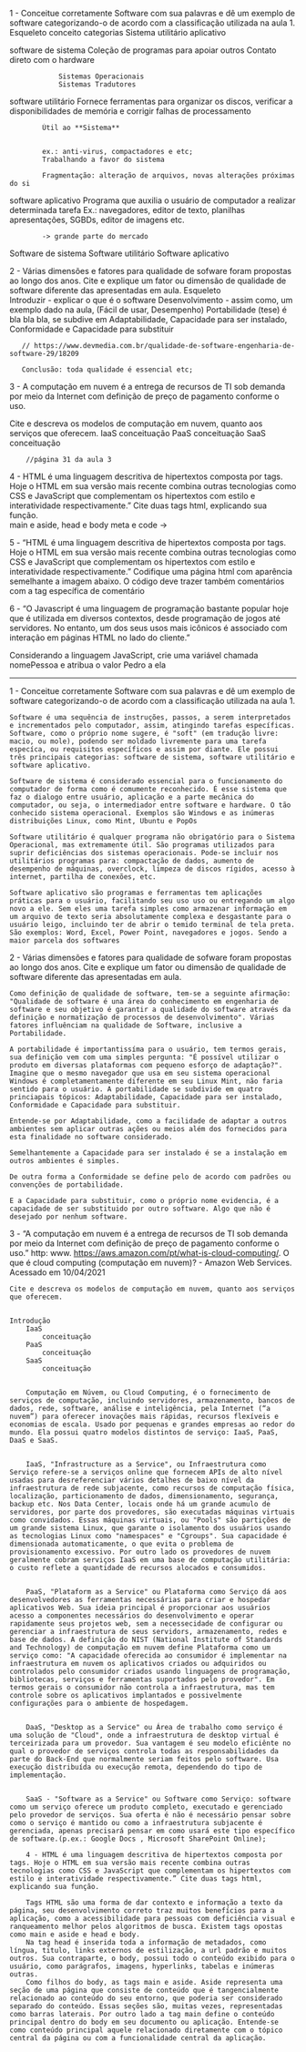 1 - Conceitue corretamente Software com sua palavras e dê um exemplo de software categorizando-o de acordo com a classificação utilizada na aula 1.
Esqueleto
    conceito
        categorias
            Sistema
            utilitário
            aplicativo


software de sistema
    Coleção de programas para apoiar outros
                Contato direto com o hardware

                Sistemas Operacionais
                Sistemas Tradutores
software utilitário 
    Fornece ferramentas para organizar os discos, verificar a disponibilidades de memória e corrigir falhas de processamento

			Útil ao **Sistema**


			ex.: anti-virus, compactadores e etc;
			Trabalhando a favor do sistema
			
			Fragmentação: alteração de arquivos, novas alterações próximas do si

software aplicativo
    Programa que auxilia o usuário de computador a realizar determinada tarefa
            Ex.: navegadores, editor de texto, planilhas apresentações, SGBDs, editor de imagens etc.

            -> grande parte do mercado

Software de sistema
Software utilitário 
Software aplicativo


2 - Várias dimensões e fatores para qualidade de sofware foram propostas ao longo dos anos. Cite e explique um fator ou dimensão de qualidade de software diferente das apresentadas em aula.
Esqueleto   
    Introduzir - explicar o que é o software 
    Desenvolvimento - assim como, um exemplo dado na aula, (Fácil de usar, Desempenho)
       Portabilidade (tese) é bla bla bla, se subdive em Adaptabilidade, Capacidade para ser instalado, Conformidade e Capacidade para substituir
       
       // https://www.devmedia.com.br/qualidade-de-software-engenharia-de-software-29/18209

       Conclusão: toda qualidade é essencial etc;

3 - A computação em nuvem é a entrega de recursos de TI sob demanda por meio da Internet com definição de preço de pagamento conforme o uso.

Cite e descreva os modelos de computação em nuvem, quanto aos serviços que
oferecem.
        IaaS
            conceituação
        PaaS
            conceituação
        SaaS
            conceituação

        //página 31 da aula 3   


4 - HTML é uma linguagem descritiva de hipertextos composta por tags. Hoje o HTML em sua versão mais recente combina outras tecnologias como CSS e JavaScript que complementam os hipertextos com estilo e interatividade respectivamente.” Cite duas tags html, explicando sua função.       
    main e aside, 
    head e body
    meta e code ->

5 - “HTML é uma linguagem descritiva de hipertextos composta por tags. Hoje o HTML
em sua versão mais recente combina outras tecnologias como CSS e JavaScript que
complementam os hipertextos com estilo e interatividade respectivamente.”
Codifique uma página html com aparência semelhante a imagem abaixo. O código
deve trazer também comentários com a tag específica de comentário    



6 - “O Javascript é uma linguagem de programação bastante popular hoje que é utilizada
em diversos contextos, desde programação de jogos até servidores. No entanto, um dos
seus usos mais icônicos é associado com interação em páginas HTML no lado do cliente.”

Considerando a linguagem JavaScript, crie uma variável chamada nomePessoa e
atribua o valor Pedro a ela

--------------------


1 - Conceitue corretamente Software com sua palavras e dê um exemplo de software categorizando-o de acordo com a classificação utilizada na aula 1.

    Software é uma sequência de instruções, passos, a serem interpretados e incrementados pelo computador, assim, atingindo tarefas específicas. Software, como o próprio nome sugere, é "soft" (em tradução livre: macio, ou mole), podendo ser moldado livremente para uma tarefa especíca, ou requisitos específicos e assim por diante. Ele possui três principais categorias: software de sistema, software utilitário e software aplicativo.

    Software de sistema é considerado essencial para o funcionamento do computador de forma como é comumente reconhecido. É esse sistema que faz o dialogo entre usuário, aplicação e a parte mecânica do computador, ou seja, o intermediador entre software e hardware. O tão conhecido sistema operacional. Exemplos são Windows e as inúmeras distribuições Linux, como Mint, Ubuntu e PopOs
    
    Software utilitário é qualquer programa não obrigatório para o Sistema Operacional, mas extremamente útil. São programas utilizados para suprir deficiências dos sistemas operacionais. Pode-se incluir nos utilitários programas para: compactação de dados, aumento de desempenho de máquinas, overclock, limpeza de discos rígidos, acesso à internet, partilha de conexões, etc. 

    Software aplicativo são programas e ferramentas tem aplicações práticas para o usuário, facilitando seu uso uso ou entregando um algo  novo a ele. Sem eles uma tarefa simples como armazenar informação em um arquivo de texto seria absolutamente complexa e desgastante para o usuário leigo, incluindo ter de abrir o temido terminal de tela preta. São exemplos: Word, Excel, Power Point, navegadores e jogos. Sendo a maior parcela dos softwares 

2 -  Várias dimensões e fatores para qualidade de sofware foram propostas ao longo dos anos. Cite e explique um fator ou dimensão de qualidade de software diferente das apresentadas em aula.

    Como definição de qualidade de software, tem-se a seguinte afirmação: "Qualidade de software é una área do conhecimento em engenharia de software e seu objetivo é garantir a qualidade do software através da definição e normatização de processos de desenvolvimento". Várias fatores influênciam na qualidade de Software, inclusive a Portabilidade.

    A portabilidade é importantissíma para o usuário, tem termos gerais, sua definição vem com uma simples pergunta: "É possível utilizar o produto em diversas plataformas com pequeno esforço de adaptação?". Imagine que o mesmo navegador que usa em seu sistema operacional Windows é completamentamente diferente em seu Linux Mint, não faria sentido para o usuário. A portabilidade se subdivide em quatro princiapais tópicos: Adaptabilidade, Capacidade para ser instalado, Conformidade e Capacidade para substituir.
    
    Entende-se por Adaptabilidade, como a facilidade de adaptar a outros ambientes sem aplicar outras ações ou meios além dos fornecidos para esta finalidade no software considerado.
    
    Semelhantemente a Capacidade para ser instalado é se a instalação em outros ambientes é simples.
    
    De outra forma a Conformidade se define pelo de acordo com padrões ou convenções de portabilidade.
    
    E a Capacidade para substituir, como o próprio nome evidencia, é a capacidade de ser substituido por outro software. Algo que não é desejado por nenhum software.

3 - “A computação em nuvem é a entrega de recursos de TI sob demanda por meio da Internet com definição de preço de pagamento conforme o uso.”
    http: www. https://aws.amazon.com/pt/what-is-cloud-computing/. O que é cloud computing (computação em nuvem)? - Amazon Web Services. Acessado em 10/04/2021

    Cite e descreva os modelos de computação em nuvem, quanto aos serviços que oferecem.


    Introdução
        IaaS
            conceituação
        PaaS
            conceituação
        SaaS
            conceituação


        Computação em Núvem, ou Cloud Computing, é o fornecimento de serviços de computação, incluindo servidores, armazenamento, bancos de dados, rede, software, análise e inteligência, pela Internet (“a nuvem”) para oferecer inovações mais rápidas, recursos flexíveis e economias de escala. Usado por pequenas e grandes empresas ao redor do mundo. Ela possui quatro modelos distintos de serviço: IaaS, PaaS, DaaS e SaaS.


        IaaS, "Infrastructure as a Service", ou Infraestrutura como Serviço refere-se a serviços online que fornecem APIs de alto nível usadas para desreferenciar vários detalhes de baixo nível da infraestrutura de rede subjacente, como recursos de computação física, localização, particionamento de dados, dimensionamento, segurança, backup etc. Nos Data Center, locais onde há um grande acumulo de servidores, por parte dos provedores, são executadas máquinas virtuais como convidados. Essas máquinas virtuais, ou "Pools" são partições de um grande sistema Linux, que garante o isolamento dos usuários usando as tecnologias Linux como "namespaces" e "Cgroups". Sua capacidade é dimensionada automaticamente, o que evita o problema de provisionamento excessivo. Por outro lado os provedores de nuvem geralmente cobram serviços IaaS em uma base de computação utilitária: o custo reflete a quantidade de recursos alocados e consumidos.


        PaaS, "Plataform as a Service" ou Plataforma como Serviço dá aos desenvolvedores as ferramentas necessárias para criar e hospedar aplicativos Web. Sua ideia principal é proporcionar aos usuários acesso a componentes necessários do desenvolvimento e operar rapidamente seus projetos web, sem a necessecidade de configurar ou gerenciar a infraestrutura de seus servidors, armazenamento, redes e base de dados. A definição do NIST (National Institute of Standards and Technology) de computação em nuvem define Plataforma como um serviço como: "A capacidade oferecida ao consumidor é implementar na infraestrutura em nuvem os aplicativos criados ou adquiridos ou controlados pelo consumidor criados usando linguagens de programação, bibliotecas, serviços e ferramentas suportados pelo provedor". Em termos gerais o consumidor não controla a infraestrutura, mas tem controle sobre os aplicativos implantados e possivelmente configurações para o ambiente de hospedagem.


        DaaS, "Desktop as a Service" ou Área de trabalho como serviço é uma solução de "Cloud", onde a infraestrutura de desktop virtual é terceirizada para um provedor. Sua vantagem é seu modelo eficiênte no qual o provedor de serviços controla todas as responsabilidades da parte do Back-End que normalmente seriam feitos pelo software. Usa execução distribuída ou execução remota, dependendo do tipo de implementação. 


        SaaS - "Software as a Service" ou Software como Serviço: software como um serviço oferece um produto completo, executado e gerenciado pelo provedor de serviços. Sua oferta é não é necessário pensar sobre como o serviço é mantido ou como a infraestrutura subjacente é gerenciada, apenas precisará pensar em como usará este tipo específico de software.(p.ex.: Google Docs , Microsoft SharePoint Online);

        4 - HTML é uma linguagem descritiva de hipertextos composta por tags. Hoje o HTML em sua versão mais recente combina outras tecnologias como CSS e JavaScript que complementam os hipertextos com estilo e interatividade respectivamente.” Cite duas tags html, explicando sua função.       

        Tags HTML são uma forma de dar contexto e informação a texto da página, seu desenvolvimento correto traz muitos benefícios para a aplicação, como a acessibilidade para pessoas com deficiência visual e ranqueamento melhor pelos algoritmos de busca. Existem tags opostas como main e aside e head e body.
        Na tag head é inserida toda a informação de metadados, como língua, titulo, links externos de estilização, a url padrão e muitos outros. Sua contraparte, o body, possui todo o conteúdo exibido para o usuário, como parágrafos, imagens, hyperlinks, tabelas e inúmeras outras.
        Como filhos do body, as tags main e aside. Aside representa uma seção de uma página que consiste de conteúdo que é tangencialmente relacionado ao conteúdo do seu entorno, que poderia ser considerado separado do conteúdo. Essas seções são, muitas vezes, representadas como barras laterais. Por outro lado a tag main define o conteúdo principal dentro do body em seu documento ou aplicação. Entende-se como conteúdo principal aquele relacionado diretamente com o tópico central da página ou com a funcionalidade central da aplicação. 




    



